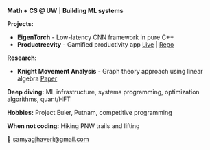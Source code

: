 **Math + CS @ UW** | **Building ML systems**

**Projects:**
- **EigenTorch** - Low-latency CNN framework in pure C++
- **Productreevity** - Gamified productivity app [Live](https://productreevity.vercel.app/) | [Repo](https://github.com/SamyagJ/Productreevity)

**Research:**
- **Knight Movement Analysis** - Graph theory approach using linear algebra [Paper](https://github.com/SamyagJ/ResearchPapers/blob/main/Linear%20Algebra%20Paper.pdf)

**Deep diving:** ML infrastructure, systems programming, optimization algorithms, quant/HFT

**Hobbies:** Project Euler, Putnam, competitive programming

**When not coding:** Hiking PNW trails and lifting

📧 samyagjhaveri@gmail.com
